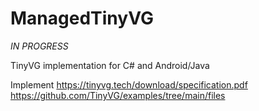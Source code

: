 # ManagedTinyVG

*IN PROGRESS*

TinyVG implementation for C# and Android/Java


Implement https://tinyvg.tech/download/specification.pdf
https://github.com/TinyVG/examples/tree/main/files
